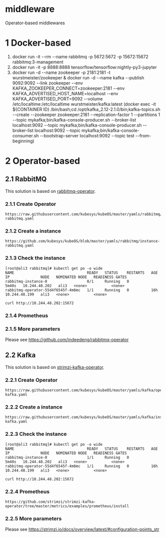 # middleware
Operator-based middlewares

# 1 Docker-based

1. docker run -it --rm --name rabbitmq -p 5672:5672 -p 15672:15672 rabbitmq:3-management
2. docker run -it -p 8888:8888 tensorflow/tensorflow:nightly-py3-jupyter
3. docker run -d --name zookeeper -p 2181:2181 -t wurstmeister/zookeeper  & docker run -d --name kafka --publish 9092:9092 --link zookeeper --env KAFKA_ZOOKEEPER_CONNECT=zookeeper:2181 --env KAFKA_ADVERTISED_HOST_NAME=localhost --env KAFKA_ADVERTISED_PORT=9092 --volume /etc/localtime:/etc/localtime wurstmeister/kafka:latest (docker exec -it ${CONTAINER ID} /bin/bash;cd /opt/kafka_2.12-2.1.0/bin;kafka-topics.sh --create --zookeeper zookeeper:2181 --replication-factor 1 --partitions 1 --topic mykafka;bin/kafka-console-producer.sh --broker-list localhost:9092 --topic mykafka;bin/kafka-console-producer.sh --broker-list localhost:9092 --topic mykafka;bin/kafka-console-consumer.sh --bootstrap-server localhost:9092 --topic test --from-beginning)

# 2 Operator-based

## 2.1 RabbitMQ

This solution is based on [rabbitmq-operator](https://github.com/indeedeng/rabbitmq-operator).

### 2.1.1 Create Operator

```
https://raw.githubusercontent.com/kubesys/kubeOS/master/yamls/rabbitmq/operator-rabbitmq.yaml
```

### 2.1.2 Create a instance

```
https://github.com/kubesys/kubeOS/blob/master/yamls/rabbitmq/instance-rabbitmq.yaml
```

### 2.1.3 Check the instance

```
[root@ali3 rabbitmq]# kubectl get po -o wide
NAME                                 READY   STATUS    RESTARTS   AGE     IP              NODE   NOMINATED NODE   READINESS GATES
rabbitmq-instance-0                  0/1     Running   0          5m40s   10.244.48.202   ali3   <none>           <none>
rabbitmq-operator-55d4f6545f-4m6mc   1/1     Running   0          16h     10.244.48.199   ali3   <none>           <none>
```

```
curl http://10.244.48.202:15672
```

### 2.1.4 Prometheus


### 2.1.5 More parameters

Please see https://github.com/indeedeng/rabbitmq-operator


## 2.2 Kafka

This solution is based on [strimzi-kafka-operator](https://github.com/strimzi/strimzi-kafka-operator).

### 2.2.1 Create Operator

```
https://raw.githubusercontent.com/kubesys/kubeOS/master/yamls/kafka/operator-kafka.yaml
```

### 2.2.2 Create a instance

```
https://raw.githubusercontent.com/kubesys/kubeOS/master/yamls/kafka/instance-kafka.yaml
```

### 2.2.3 Check the instance

```
[root@ali3 rabbitmq]# kubectl get po -o wide
NAME                                 READY   STATUS    RESTARTS   AGE     IP              NODE   NOMINATED NODE   READINESS GATES
rabbitmq-instance-0                  1/1     Running   0          5m40s   10.244.48.202   ali3   <none>           <none>
rabbitmq-operator-55d4f6545f-4m6mc   1/1     Running   0          16h     10.244.48.199   ali3   <none>           <none>
```

```
curl http://10.244.48.202:15672
```

### 2.2.4 Prometheus

```
https://github.com/strimzi/strimzi-kafka-operator/tree/master/metrics/examples/prometheus/install
```

### 2.2.5 More parameters

Please see https://strimzi.io/docs/overview/latest/#configuration-points_str

